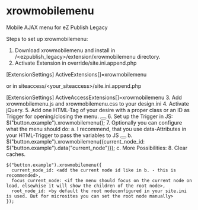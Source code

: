 xrowmobilemenu
==============

Mobile AJAX menu for eZ Publish Legacy

Steps to set up xrowmobilemenu:

1. Download xrowmobilemenu and install in <docroot>/<ezpublish_legacy>/extension/xrowmobilemenu directory.
2. Activate Extension
   in override/site.ini.append.php
   
  [ExtensionSettings]
  ActiveExtensions[]=xrowmobilemenu
  
  or in siteaccess/<your_siteaccess>/site.ini.append.php
  
  [ExtensionSettings]
  ActiveAccessExtensions[]=xrowmobilemenu
3. Add xrowmobilemenu.js and xrowmobilemenu.css to your design.ini
4. Activate jQuery.
5. Add one HTML-Tag of your desire with a proper class or an ID as Trigger for opening/closing the menu.
  <button class="example"></button>
6. Set up the Trigger in JS: $("button.example").xrowmobilemenu();
7. Optionally you can configure what the menu should do:
  a.
    I recommend, that you use data-Attributes in your HTML-Trigger to pass the variables to JS
    <button class="example" data-current_node={$current_node_id}></button>
  b.
    $("button.example").xrowmobilemenu({current_node_id: $("button.example").data("current_node")});
  c.
    More Possibilities:
8. Clear caches.
    
    $("button.example").xrowmobilemenu({
      current_node_id: <add the current node id like in b. - this is recommended>,
      focus_current_node: <if the menu should focus on the current node on load, elsewhise it will show the children of the root node>,
      root_node_id: <by default the root nodeconfigured in your site.ini is used. But for microsites you can set the root node manually>
    });
